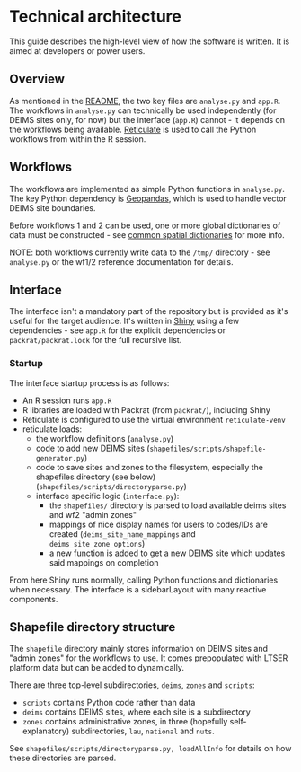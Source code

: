 # Technical architecture
This guide describes the high-level view of how the software is written.
It is aimed at developers or power users.

## Overview
As mentioned in the [README](../../README.md), the two key files are `analyse.py` and `app.R`.
The workflows in `analyse.py` can technically be used independently (for DEIMS sites only, for now) but the interface (`app.R`) cannot - it depends on the workflows being available.
[Reticulate](https://rstudio.github.io/reticulate/) is used to call the Python workflows from within the R session.

## Workflows
The workflows are implemented as simple Python functions in `analyse.py`.
The key Python dependency is [Geopandas](https://geopandas.org/en/stable/), which is used to handle vector DEIMS site boundaries.

Before workflows 1 and 2 can be used, one or more global dictionaries of data must be constructed - see [common spatial dictionaries](./global-data.md) for more info.

NOTE: both workflows currently write data to the `/tmp/` directory - see `analyse.py` or the wf1/2 reference documentation for details.

## Interface
The interface isn't a mandatory part of the repository but is provided as it's useful for the target audience.
It's written in [Shiny](https://shiny.rstudio.com/) using a few dependencies - see `app.R` for the explicit dependencies or `packrat/packrat.lock` for the full recursive list.

### Startup
The interface startup process is as follows:
- An R session runs `app.R`
- R libraries are loaded with Packrat (from `packrat/`), including Shiny
- Reticulate is configured to use the virtual environment `reticulate-venv`
- reticulate loads:
    - the workflow definitions (`analyse.py`)
    - code to add new DEIMS sites (`shapefiles/scripts/shapefile-generator.py`)
    - code to save sites and zones to the filesystem, especially the shapefiles directory (see below) (`shapefiles/scripts/directoryparse.py`)
    - interface specific logic (`interface.py`):
        - the `shapefiles/` directory is parsed to load available deims sites and wf2 "admin zones"
        - mappings of nice display names for users to codes/IDs are created (`deims_site_name_mappings` and `deims_site_zone_options`)
        - a new function is added to get a new DEIMS site which updates said mappings on completion

From here Shiny runs normally, calling Python functions and dictionaries when necessary.
The interface is a sidebarLayout with many reactive components.

## Shapefile directory structure
The `shapefile` directory mainly stores information on DEIMS sites and "admin zones" for the workflows to use.
It comes prepopulated with LTSER platform data but can be added to dynamically.

There are three top-level subdirectories, `deims`, `zones` and `scripts`:
- `scripts` contains Python code rather than data
- `deims` contains DEIMS sites, where each site is a subdirectory
- `zones` contains administrative zones, in three (hopefully self-explanatory) subdirectories, `lau`, `national` and `nuts`.

See `shapefiles/scripts/directoryparse.py, loadAllInfo` for details on how these directories are parsed.

